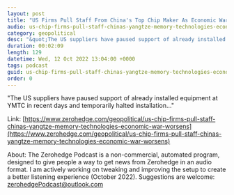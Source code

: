 ```yaml
---
layout: post
title: "US Firms Pull Staff From China's Top Chip Maker As Economic War Worsens"
audio: us-chip-firms-pull-staff-chinas-yangtze-memory-technologies-economic-war-worsens-0
category: geopolitical
desc: "&quot;The US suppliers have paused support of already installed equipment at YMTC in recent days and temporarily halted installation...&quot; "
duration: 00:02:09
length: 129
datetime: Wed, 12 Oct 2022 13:04:00 +0000
tags: podcast
guid: us-chip-firms-pull-staff-chinas-yangtze-memory-technologies-economic-war-worsens-0
order: 0
---
```

&quot;The US suppliers have paused support of already installed equipment at YMTC in recent days and temporarily halted installation...&quot; 

Link: [https://www.zerohedge.com/geopolitical/us-chip-firms-pull-staff-chinas-yangtze-memory-technologies-economic-war-worsens](https://www.zerohedge.com/geopolitical/us-chip-firms-pull-staff-chinas-yangtze-memory-technologies-economic-war-worsens)

About: The Zerohedge Podcast is a non-commercial, automated program, designed to give people a way to get news from Zerohedge in an audio format.  I am actively working on tweaking and improving the setup to create a better listening experience (October 2022).  Suggestions are welcome: [zerohedgePodcast@outlook.com](mailto:zerohedgePodcast@outlook.com)